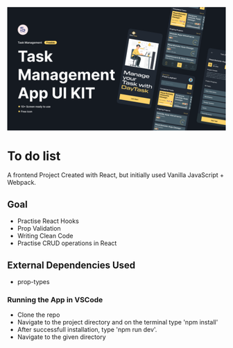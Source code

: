 <img src="./design/Thumbnail.png">

# To do list

A frontend Project Created with React, but initially used Vanilla JavaScript + Webpack.

## Goal

- Practise React Hooks
- Prop Validation
- Writing Clean Code
- Practise CRUD operations in React

## External Dependencies Used

- prop-types

### Running the App in VSCode

- Clone the repo
- Navigate to the project directory and on the terminal type 'npm install'
- After successfull installation, type 'npm run dev'.
- Navigate to the given directory

###
